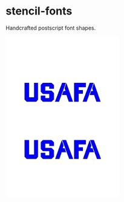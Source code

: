 # stencil-fonts

Handcrafted postscript font shapes.

<img src="./figures/usafa.svg" alt="Sample Fonts" width="300" />

